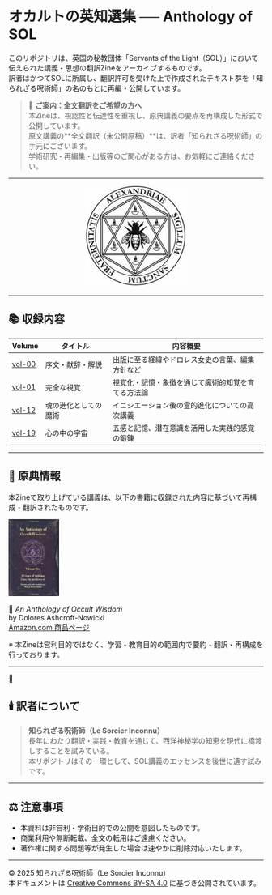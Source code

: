 # オカルトの英知選集 ── Anthology of SOL

このリポジトリは、英国の秘教団体「Servants of the Light（SOL）」において伝えられた講義・思想の翻訳Zineをアーカイブするものです。  
訳者はかつてSOLに所属し、翻訳許可を受けた上で作成されたテキスト群を「知られざる呪術師」の名のもとに再編・公開しています。  

> 💬 **ご案内：全文翻訳をご希望の方へ**  
> 本Zineは、視認性と伝達性を重視し、原典講義の要点を再構成した形式で公開しています。  
> 原文講義の**全文翻訳（未公開原稿）**は、訳者「知られざる呪術師」の手元にございます。  
> 学術研究・再編集・出版等のご関心がある方は、お気軽にご連絡ください。

---

<div align="center">
 <img src="sol.jpeg" width="200">
</div>

---

## 📚 収録内容

| Volume | タイトル | 内容概要 |
|--------|----------|---------|
| [vol-00](./vol-00.md) | 序文・献辞・解説 | 出版に至る経緯やドロレス女史の言葉、編集方針など |
| [vol-01](./vol-01.md) | 完全な視覚 | 視覚化・記憶・象徴を通じて魔術的知覚を育てる方法論 |
| [vol-12](./vol-12.md) | 魂の進化としての魔術 | イニシエーション後の霊的進化についての高次講義 |
| [vol-19](./vol-19.md) | 心の中の宇宙 | 五感と記憶、潜在意識を活用した実践的感覚の鍛錬 |

---

## 📘 原典情報

本Zineで取り上げている講義は、以下の書籍に収録された内容に基づいて再構成・翻訳されたものです。

<div align="left">
 <img src="anthology-01.jpg" width="100">
</div>

📖 *An Anthology of Occult Wisdom*  
by Dolores Ashcroft-Nowicki  
[Amazon.com 商品ページ](https://www.amazon.com/Anthology-Occult-Wisdom-Dolores-Ashcroft-Nowicki/dp/0967752345)

※ 本Zineは営利目的ではなく、学習・教育目的の範囲内で要約・翻訳・再構成を行っております。

---

## 🕯️ 訳者について

> **知られざる呪術師（Le Sorcier Inconnu）**  
> 長年にわたり翻訳・実践・教育を通じて、西洋神秘学の知恵を現代に橋渡しすることを試みている。  
> 本リポジトリはその一環として、SOL講義のエッセンスを後世に遺す試みです。

---

## ⚖️ 注意事項

- 本資料は非営利・学術目的での公開を意図したものです。
- 商業利用や無断転載、全文の転用はご遠慮ください。
- 著作権に関する問題等が発生した場合は速やかに削除対応いたします。

---
© 2025 知られざる呪術師（Le Sorcier Inconnu）  
本ドキュメントは [Creative Commons BY-SA 4.0](https://creativecommons.org/licenses/by-sa/4.0/deed.ja) に基づき公開されています。
